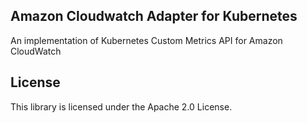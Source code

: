## Amazon Cloudwatch Adapter for Kubernetes

An implementation of Kubernetes Custom Metrics API for Amazon CloudWatch

## License

This library is licensed under the Apache 2.0 License. 
